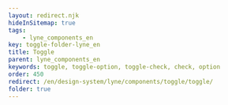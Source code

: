 ```yaml
---
layout: redirect.njk
hideInSitemap: true
tags: 
    - lyne_components_en
key: toggle-folder-lyne_en
title: Toggle
parent: lyne_components_en
keywords: toggle, toggle-option, toggle-check, check, option
order: 450
redirect: /en/design-system/lyne/components/toggle/toggle/
folder: true
---
```

